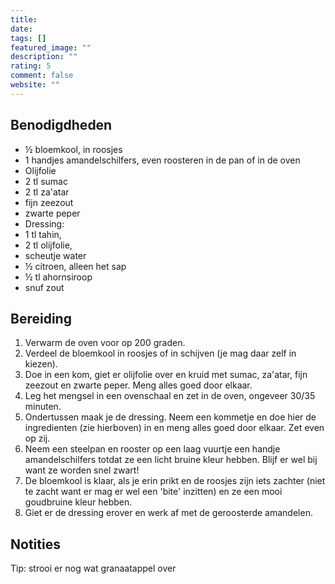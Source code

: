 ```yaml
---
title: 
date: 
tags: []
featured_image: ""
description: ""
rating: 5
comment: false
website: ""
---
```


## Benodigdheden

-   ½  bloemkool, in roosjes 
-   1  handjes amandelschilfers, even roosteren in de pan of in de oven 
-   Olijfolie 
-   2  tl sumac 
-   2  tl za'atar 
-   fijn zeezout 
-   zwarte peper 
-   Dressing:
-   1  tl tahin, 
-   2  tl olijfolie, 
-   scheutje water 
-   ½  citroen, alleen het sap 
-   ½  tl ahornsiroop 
-   snuf zout 

## Bereiding

1.  Verwarm de oven voor op 200 graden. 
2.  Verdeel de bloemkool in roosjes of in schijven (je mag daar zelf in kiezen). 
3.  Doe in een kom, giet er olijfolie over en kruid met sumac, za'atar, fijn zeezout en zwarte peper. Meng alles goed door elkaar. 
4.  Leg het mengsel in een ovenschaal en zet in de oven, ongeveer 30/35 minuten. 
5.  Ondertussen maak je de dressing. Neem een kommetje en doe hier de ingredienten (zie hierboven) in en meng alles goed door elkaar. Zet even op zij. 
6.  Neem een steelpan en rooster op een laag vuurtje een handje amandelschilfers totdat ze een licht bruine kleur hebben. Blijf er wel bij want ze worden snel zwart! 
7.  De bloemkool is klaar, als je erin prikt en de roosjes zijn iets zachter (niet te zacht want er mag er wel een 'bite' inzitten) en ze een mooi goudbruine kleur hebben. 
8.  Giet er de dressing erover en werk af met de geroosterde amandelen. 

## Notities

Tip: strooi er nog wat granaatappel over